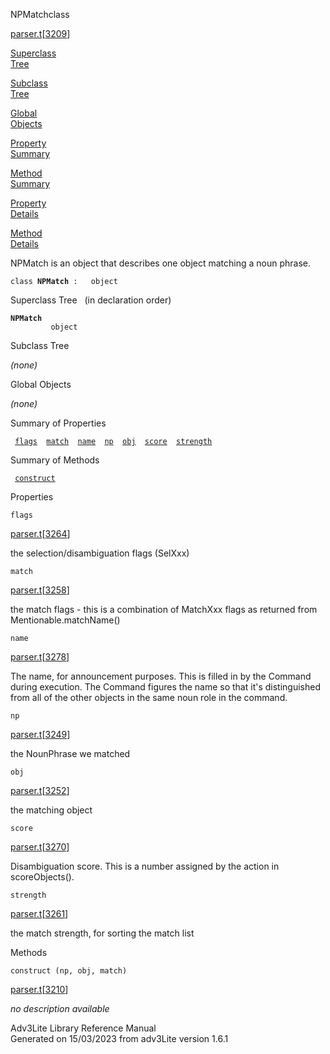 ---
---
<span class="title">NPMatch</span><span class="type">class</span>

[parser.t](../file/parser.t.html)\[[3209](../source/parser.t.html#3209)\]

[Superclass  
Tree](#_SuperClassTree_)

[Subclass  
Tree](#_SubClassTree_)

[Global  
Objects](#_ObjectSummary_)

[Property  
Summary](#_PropSummary_)

[Method  
Summary](#_MethodSummary_)

[Property  
Details](#_Properties_)

[Method  
Details](#_Methods_)

<div class="fdesc">

NPMatch is an object that describes one object matching a noun phrase.

`class `**`NPMatch`**` :   object`

</div>

<span id="_SuperClassTree_"></span>

<div class="mjhd">

<span class="hdln">Superclass Tree</span>   (in declaration order)

</div>

**`NPMatch`**  
`         object`  
<span id="_SubClassTree_"></span>

<div class="mjhd">

<span class="hdln">Subclass Tree</span>  

</div>

*(none)* <span id="_ObjectSummary_"></span>

<div class="mjhd">

<span class="hdln">Global Objects</span>  

</div>

*(none)* <span id="_PropSummary_"></span>

<div class="mjhd">

<span class="hdln">Summary of Properties</span>  

</div>

` `[`flags`](#flags)`  `[`match`](#match)`  `[`name`](#name)`  `[`np`](#np)`  `[`obj`](#obj)`  `[`score`](#score)`  `[`strength`](#strength)`  `

<span id="_MethodSummary_"></span>

<div class="mjhd">

<span class="hdln">Summary of Methods</span>  

</div>

` `[`construct`](#construct)`  `

<span id="_Properties_"></span>

<div class="mjhd">

<span class="hdln">Properties</span>  

</div>

<span id="flags"></span>

`flags`

[parser.t](../file/parser.t.html)\[[3264](../source/parser.t.html#3264)\]

<div class="desc">

the selection/disambiguation flags (SelXxx)

</div>

<span id="match"></span>

`match`

[parser.t](../file/parser.t.html)\[[3258](../source/parser.t.html#3258)\]

<div class="desc">

the match flags - this is a combination of MatchXxx flags as returned
from Mentionable.matchName()

</div>

<span id="name"></span>

`name`

[parser.t](../file/parser.t.html)\[[3278](../source/parser.t.html#3278)\]

<div class="desc">

The name, for announcement purposes. This is filled in by the Command
during execution. The Command figures the name so that it's
distinguished from all of the other objects in the same noun role in the
command.

</div>

<span id="np"></span>

`np`

[parser.t](../file/parser.t.html)\[[3249](../source/parser.t.html#3249)\]

<div class="desc">

the NounPhrase we matched

</div>

<span id="obj"></span>

`obj`

[parser.t](../file/parser.t.html)\[[3252](../source/parser.t.html#3252)\]

<div class="desc">

the matching object

</div>

<span id="score"></span>

`score`

[parser.t](../file/parser.t.html)\[[3270](../source/parser.t.html#3270)\]

<div class="desc">

Disambiguation score. This is a number assigned by the action in
scoreObjects().

</div>

<span id="strength"></span>

`strength`

[parser.t](../file/parser.t.html)\[[3261](../source/parser.t.html#3261)\]

<div class="desc">

the match strength, for sorting the match list

</div>

<span id="_Methods_"></span>

<div class="mjhd">

<span class="hdln">Methods</span>  

</div>

<span id="construct"></span>

`construct (np, obj, match)`

[parser.t](../file/parser.t.html)\[[3210](../source/parser.t.html#3210)\]

<div class="desc">

*no description available*

</div>

<div class="ftr">

Adv3Lite Library Reference Manual  
Generated on 15/03/2023 from adv3Lite version 1.6.1

</div>
